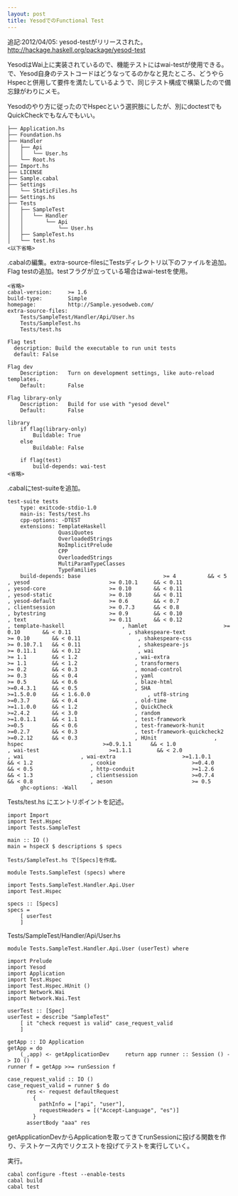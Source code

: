 ```yaml
---
layout: post
title: YesodでのFunctional Test
---
```

追記:2012/04/05: yesod-testがリリースされた。http://hackage.haskell.org/package/yesod-test

YesodはWai上に実装されているので、機能テストにはwai-testが使用できる。で、Yesod自身のテストコードはどうなってるのかなと見たところ、どうやらHspecと併用して要件を満たしているようで、同じテスト構成で構築したので備忘録がわりにメモ。

Yesodのやり方に従ったのでHspecという選択肢にしたが、別にdoctestでもQuickCheckでもなんでもいい。

    ├── Application.hs
    ├── Foundation.hs
    ├── Handler
    │   ├── Api
    │   │   └── User.hs
    │   └── Root.hs
    ├── Import.hs
    ├── LICENSE
    ├── Sample.cabal
    ├── Settings
    │   └── StaticFiles.hs
    ├── Settings.hs
    ├── Tests
    │   ├── SampleTest
    │   │   └── Handler
    │   │       └── Api
    │   │           └── User.hs
    │   ├── SampleTest.hs
    │   └── test.hs
    <以下省略>

.cabalの編集。extra-source-filesにTestsディレクトリ以下のファイルを追加。Flag testの追加。testフラグが立っている場合はwai-testを使用。

    <省略>
    cabal-version:     >= 1.6
    build-type:        Simple
    homepage:          http://Sample.yesodweb.com/
    extra-source-files:
        Tests/SampleTest/Handler/Api/User.hs
        Tests/SampleTest.hs
        Tests/test.hs

    Flag test
      description: Build the executable to run unit tests
      default: False
    
    Flag dev
        Description:   Turn on development settings, like auto-reload templates.
        Default:       False
    
    Flag library-only
        Description:   Build for use with "yesod devel"
        Default:       False
    
    library
        if flag(library-only)
            Buildable: True
        else
            Buildable: False

        if flag(test)
            build-depends: wai-test
    <省略>

.cabalにtest-suiteを追加。

    test-suite tests
        type: exitcode-stdio-1.0
        main-is: Tests/test.hs
        cpp-options: -DTEST
        extensions: TemplateHaskell
                    QuasiQuotes
                    OverloadedStrings
                    NoImplicitPrelude
                    CPP
                    OverloadedStrings
                    MultiParamTypeClasses
                    TypeFamilies
        build-depends: base                          >= 4          && < 5                  , yesod                         >= 0.10.1     && < 0.11                  , yesod-core                    >= 0.10       && < 0.11                  , yesod-static                  >= 0.10       && < 0.11                  , yesod-default                 >= 0.6        && < 0.7                  , clientsession                 >= 0.7.3      && < 0.8                  , bytestring                    >= 0.9        && < 0.10                  , text                          >= 0.11       && < 0.12                  , template-haskell                  , hamlet                        >= 0.10       && < 0.11                  , shakespeare-text              >= 0.10       && < 0.11                  , shakespeare-css               >= 0.10.7.1   && < 0.11                  , shakespeare-js                >= 0.11.1     && < 0.12                  , wai                           >= 1.1        && < 1.2                  , wai-extra                     >= 1.1        && < 1.2                  , transformers                  >= 0.2        && < 0.3                  , monad-control                 >= 0.3        && < 0.4                  , yaml                          >= 0.5        && < 0.6                  , blaze-html                    >=0.4.3.1     && < 0.5                  , SHA                           >=1.5.0.0     && < 1.6.0.0                  , utf8-string                   >=0.3.7       && < 0.4                  , old-time                      >=1.1.0.0     && < 1.2                  , QuickCheck                    >=2.4.2       && < 3.0                  , random                        >=1.0.1.1     && < 1.1                  , test-framework                >=0.5         && < 0.6                  , test-framework-hunit          >=0.2.7       && < 0.3                  , test-framework-quickcheck2    >=0.2.12      && < 0.3                  , HUnit                  , hspec                         >=0.9.1.1      && < 1.0                  , wai-test                      >=1.1.1        && < 2.0                  , wai                  , wai-extra                     >=1.1.0.1      && < 1.2                  , cookie                        >=0.4.0        && < 0.5                  , http-conduit                  >=1.2.6        && < 1.3                  , clientsession                 >=0.7.4        && < 0.8                  , aeson                         >= 0.5
        ghc-options: -Wall

Tests/test.hs にエントリポイントを記述。

    import Import
    import Test.Hspec
    import Tests.SampleTest
    
    main :: IO ()
    main = hspecX $ descriptions $ specs
    
    Tests/SampleTest.hs で[Specs]を作成。
    
    module Tests.SampleTest (specs) where
    
    import Tests.SampleTest.Handler.Api.User
    import Test.Hspec
    
    specs :: [Specs]
    specs =
        [ userTest
        ]

Tests/SampleTest/Handler/Api/User.hs

    module Tests.SampleTest.Handler.Api.User (userTest) where
    
    import Prelude
    import Yesod
    import Application
    import Test.Hspec
    import Test.Hspec.HUnit ()
    import Network.Wai
    import Network.Wai.Test
    
    userTest :: [Spec]
    userTest = describe "SampleTest"
        [ it "check request is valid" case_request_valid
        ]
    
    getApp :: IO Application
    getApp = do
        (_,app) <- getApplicationDev     return app runner :: Session () -> IO ()
    runner f = getApp >>= runSession f
    
    case_request_valid :: IO ()
    case_request_valid = runner $ do
          res <- request defaultRequest
            {
              pathInfo = ["api", "user"],
              requestHeaders = [("Accept-Language", "es")]
            }
          assertBody "aaa" res

getApplicationDevからApplicationを取ってきてrunSessionに投げる関数を作り、テストケース内でリクエストを投げてテストを実行していく。

実行。

    cabal configure -ftest --enable-tests
    cabal build
    cabal test
